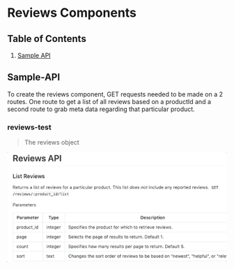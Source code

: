 # Reviews Components

## Table of Contents

1. [Sample API](#Sample-API)

## Sample-API

To create the reviews component, GET requests needed to be made on a 2 routes. One route to get a list of all reviews based on a productId and a second route to grab meta data regarding that particular product.

### reviews-test

> The reviews object

<p align="center">
<img src="reviewslistapi.gif">
</p>
